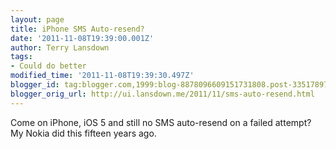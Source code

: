 ```yaml
---
layout: page
title: iPhone SMS Auto-resend?
date: '2011-11-08T19:39:00.001Z'
author: Terry Lansdown
tags:
- Could do better
modified_time: '2011-11-08T19:39:30.497Z'
blogger_id: tag:blogger.com,1999:blog-8878096609151731808.post-3351789704651384522
blogger_orig_url: http://ui.lansdown.me/2011/11/sms-auto-resend.html
---
```


Come on iPhone, iOS 5 and still no SMS auto-resend on a failed attempt? My Nokia did this fifteen years ago.